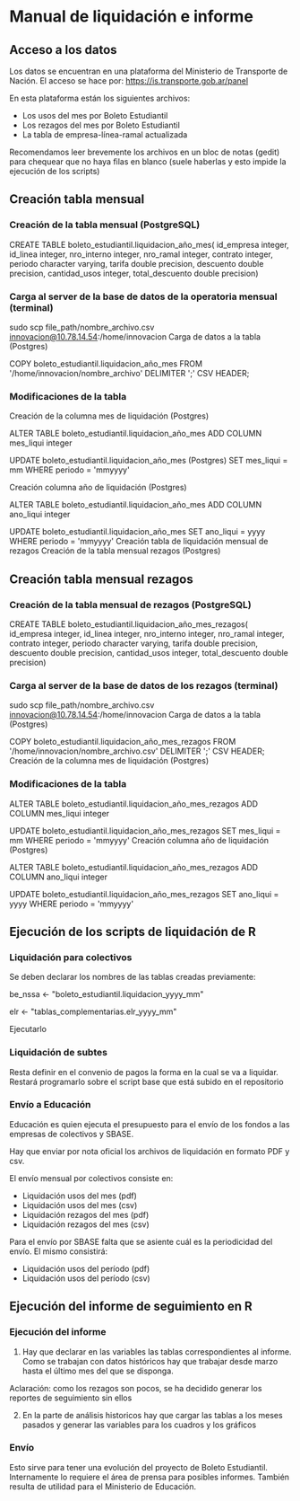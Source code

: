 # Manual de liquidación e informe

## Acceso a los datos
Los datos se encuentran en una plataforma del Ministerio de Transporte de Nación.
El acceso se hace por: https://is.transporte.gob.ar/panel

En esta plataforma están los siguientes archivos:
  * Los usos del mes por Boleto Estudiantil
  * Los rezagos del mes por Boleto Estudiantil
  * La tabla de empresa-línea-ramal actualizada
  
Recomendamos leer brevemente los archivos en un bloc de notas (gedit) para chequear que no haya filas en blanco (suele haberlas y esto impide la ejecución de los scripts)

## Creación tabla mensual
### Creación de la tabla mensual (PostgreSQL)

CREATE TABLE boleto_estudiantil.liquidacion_año_mes(
  id_empresa integer,
  id_linea integer,
  nro_interno integer,
  nro_ramal integer,
  contrato integer,
  periodo character varying,
  tarifa double precision,
  descuento double precision,
  cantidad_usos integer,
  total_descuento double precision)

### Carga al server de la base de datos de la operatoria mensual (terminal)

sudo scp file_path/nombre_archivo.csv innovacion@10.78.14.54:/home/innovacion
Carga de datos a la tabla (Postgres)

COPY boleto_estudiantil.liquidacion_año_mes FROM '/home/innovacion/nombre_archivo' DELIMITER ';' CSV HEADER;

### Modificaciones de la tabla

Creación de la columna mes de liquidación (Postgres)

ALTER TABLE boleto_estudiantil.liquidacion_año_mes ADD COLUMN mes_liqui integer

UPDATE boleto_estudiantil.liquidacion_año_mes (Postgres) SET mes_liqui = mm WHERE periodo = 'mmyyyy'

Creación columna año de liquidación (Postgres)

ALTER TABLE boleto_estudiantil.liquidacion_año_mes ADD COLUMN ano_liqui integer

UPDATE boleto_estudiantil.liquidacion_año_mes SET ano_liqui = yyyy WHERE periodo = 'mmyyyy'
Creación tabla de liquidación mensual de rezagos
Creación de la tabla mensual rezagos (Postgres)

## Creación tabla mensual rezagos
### Creación de la tabla mensual de rezagos (PostgreSQL)

CREATE TABLE boleto_estudiantil.liquidacion_año_mes_rezagos( 
  id_empresa integer,
  id_linea integer,
  nro_interno integer,
  nro_ramal integer,
  contrato integer,
  periodo character varying,
  tarifa double precision,
  descuento double precision,
  cantidad_usos integer,
  total_descuento double precision)

### Carga al server de la base de datos de los rezagos (terminal)

sudo scp file_path/nombre_archivo.csv innovacion@10.78.14.54:/home/innovacion
Carga de datos a la tabla (Postgres)

COPY boleto_estudiantil.liquidacion_año_mes_rezagos FROM '/home/innovacion/nombre_archivo.csv' DELIMITER ';' CSV HEADER;
Creación de la columna mes de liquidación (Postgres)

### Modificaciones de la tabla

ALTER TABLE boleto_estudiantil.liquidacion_año_mes_rezagos ADD COLUMN mes_liqui integer

UPDATE boleto_estudiantil.liquidacion_año_mes_rezagos SET mes_liqui = mm WHERE periodo = 'mmyyyy'
Creación columna año de liquidación (Postgres)

ALTER TABLE boleto_estudiantil.liquidacion_año_mes_rezagos ADD COLUMN ano_liqui integer

UPDATE boleto_estudiantil.liquidacion_año_mes_rezagos SET ano_liqui = yyyy WHERE periodo = 'mmyyyy'

## Ejecución de los scripts de liquidación de R

### Liquidación para colectivos

Se deben declarar los nombres de las tablas creadas previamente:

be_nssa <- "boleto_estudiantil.liquidacion_yyyy_mm"

elr <- "tablas_complementarias.elr_yyyy_mm"

Ejecutarlo

### Liquidación de subtes

Resta definir en el convenio de pagos la forma en la cual se va a liquidar. Restará programarlo sobre el script base que está subido en el repositorio

### Envío a Educación

Educación es quien ejecuta el presupuesto para el envío de los fondos a las empresas de colectivos y SBASE.

Hay que enviar por nota oficial los archivos de liquidación en formato PDF y csv.

El envío mensual por colectivos consiste en:
  * Liquidación usos del mes (pdf)
  * Liquidación usos del mes (csv)
  * Liquidación rezagos del mes (pdf)
  * Liquidación rezagos del mes (csv)
  
Para el envío por SBASE falta que se asiente cuál es la periodicidad del envío. El mismo consistirá:
  * Liquidación usos del período (pdf)
  * Liquidación usos del período (csv)
  
## Ejecución del informe de seguimiento en R

### Ejecución del informe

1) Hay que declarar en las variables las tablas correspondientes al informe. Como se trabajan con datos históricos hay que trabajar desde marzo hasta el último mes del que se disponga.

Aclaración: como los rezagos son pocos, se ha decidido generar los reportes de seguimiento sin ellos

2) En la parte de análisis historicos hay que cargar las tablas a los meses pasados y generar las variables para los cuadros y los gráficos

### Envío

Esto sirve para tener una evolución del proyecto de Boleto Estudiantil. Internamente lo requiere el área de prensa para posibles informes.
También resulta de utilidad para el Ministerio de Educación.
